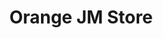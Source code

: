 ---
title: "Orange JM Store"
url: /san-francisco-de-macoris/orange-jm-store/
shop: teléfono móvil
---